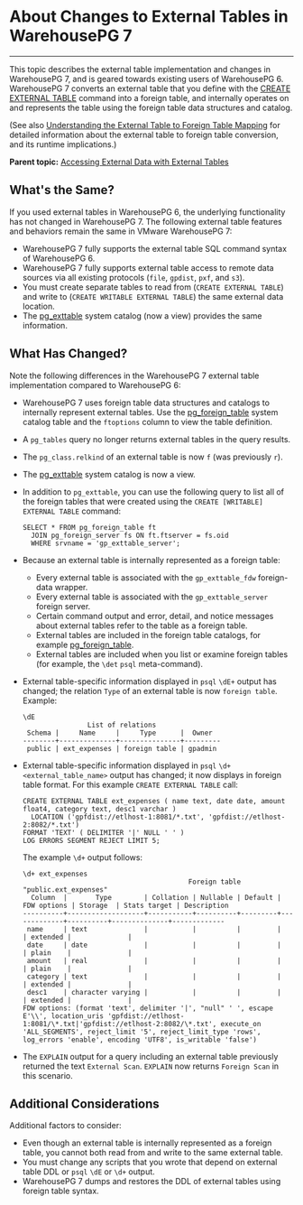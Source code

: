 # About Changes to External Tables in WarehousePG 7
---

This topic describes the external table implementation and changes in WarehousePG 7, and is geared towards existing users of WarehousePG 6. WarehousePG 7 converts an external table that you define with the [CREATE EXTERNAL TABLE](../../ref_guide/sql_commands/CREATE_EXTERNAL_TABLE.html) command into a foreign table, and internally operates on and represents the table using the foreign table data structures and catalog.

(See also [Understanding the External Table to Foreign Table Mapping](map_ext_to_foreign.html) for detailed information about the external table to foreign table conversion, and its runtime implications.)

**Parent topic:** [Accessing External Data with External Tables](../external/external-tables.html)

## <a id="not"></a>What's the Same?

If you used external tables in WarehousePG 6, the underlying functionality has not changed in WarehousePG 7. The following external table features and behaviors remain the same in VMware WarehousePG 7:

- WarehousePG 7 fully supports the external table SQL command syntax of WarehousePG 6.
- WarehousePG 7 fully supports external table access to remote data sources via all existing protocols (`file`, `gpdist`, `pxf`, and `s3`).
- You must create separate tables to read from (`CREATE EXTERNAL TABLE`) and write to (`CREATE WRITABLE EXTERNAL TABLE`) the same external data location.
- The [pg_exttable](../../ref_guide/system_catalogs/catalog_ref-views.html#pg_exttable) system catalog (now a view) provides the same information.

## <a id="changed"></a>What Has Changed?

Note the following differences in the WarehousePG 7 external table implementation compared to WarehousePG 6:

- WarehousePG 7 uses foreign table data structures and catalogs to internally represent external tables. Use the [pg_foreign_table](../../ref_guide/system_catalogs/pg_foreign_table.html) system catalog table and the `ftoptions` column to view the table definition.
- A `pg_tables` query no longer returns external tables in the query results.
- The `pg_class.relkind` of an external table is now `f` (was previously `r`).
- The [pg_exttable](../../ref_guide/system_catalogs/catalog_ref-views.html#pg_exttable) system catalog is now a view.
- In addition to `pg_exttable`, you can use the following query to list all of the foreign tables that were created using the `CREATE [WRITABLE] EXTERNAL TABLE` command:

    ```
    SELECT * FROM pg_foreign_table ft 
      JOIN pg_foreign_server fs ON ft.ftserver = fs.oid
      WHERE srvname = 'gp_exttable_server';
    ```
- Because an external table is internally represented as a foreign table:

    - Every external table is associated with the `gp_exttable_fdw` foreign-data wrapper.
    - Every external table is associated with the `gp_exttable_server` foreign server.
    - Certain command output and error, detail, and notice messages about external tables refer to the table as a foreign table.
    - External tables are included in the foreign table catalogs, for example [pg_foreign_table](../../ref_guide/system_catalogs/pg_foreign_table.html).
    - External tables are included when you list or examine foreign tables (for example, the `\det` `psql` meta-command).
- External table-specific information displayed in `psql` `\dE+` output has changed; the relation `Type` of an external table is now `foreign table`. Example:

    ```
    \dE
                    List of relations
     Schema |     Name     |     Type      |  Owner  
    --------+--------------+---------------+---------
     public | ext_expenses | foreign table | gpadmin
    ```

- External table-specific information displayed in `psql` `\d+ <external_table_name>` output has changed; it now displays in foreign table format. For this example `CREATE EXTERNAL TABLE` call:

    ```
    CREATE EXTERNAL TABLE ext_expenses ( name text, date date, amount float4, category text, desc1 varchar )
      LOCATION ('gpfdist://etlhost-1:8081/*.txt', 'gpfdist://etlhost-2:8082/*.txt')
    FORMAT 'TEXT' ( DELIMITER '|' NULL ' ' )
    LOG ERRORS SEGMENT REJECT LIMIT 5;
    ```

    The example `\d+` output follows:

    ```
    \d+ ext_expenses
                                             Foreign table "public.ext_expenses"
      Column  |       Type        | Collation | Nullable | Default | FDW options | Storage  | Stats target | Description 
    ----------+-------------------+-----------+----------+---------+-------------+----------+--------------+-------------
     name     | text              |           |          |         |             | extended |              | 
     date     | date              |           |          |         |             | plain    |              | 
     amount   | real              |           |          |         |             | plain    |              | 
     category | text              |           |          |         |             | extended |              | 
     desc1    | character varying |           |          |         |             | extended |              | 
    FDW options: (format 'text', delimiter '|', "null" ' ', escape E'\\', location_uris 'gpfdist://etlhost-1:8081/\*.txt|'gpfdist://etlhost-2:8082/\*.txt', execute_on 'ALL_SEGMENTS', reject_limit '5', reject_limit_type 'rows', log_errors 'enable', encoding 'UTF8', is_writable 'false')
    ```
- The `EXPLAIN` output for a query including an external table previously returned the text `External Scan`. `EXPLAIN` now returns `Foreign Scan` in this scenario.

## <a id="other"></a>Additional Considerations

Additional factors to consider:

- Even though an external table is internally represented as a foreign table, you cannot both read from and write to the same external table.
- You must change any scripts that you wrote that depend on external table DDL or `psql` `\dE` or `\d+` output.
- WarehousePG 7 dumps and restores the DDL of external tables using foreign table syntax.

